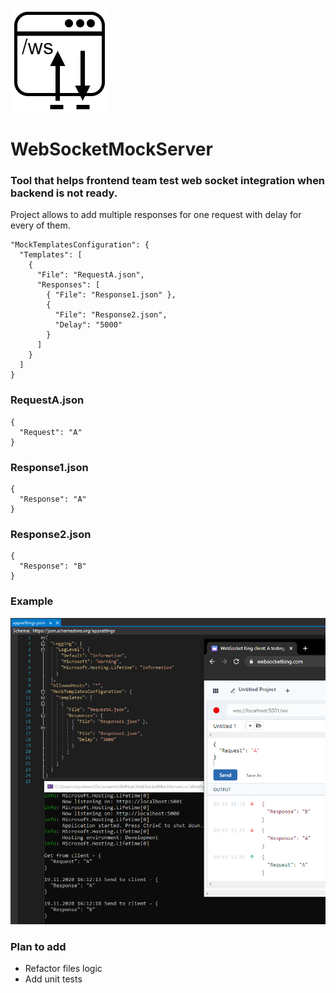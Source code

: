 ![WebSocketMockServer](logo.PNG)
# WebSocketMockServer

### Tool that helps frontend team test web socket integration when backend is not ready.

Project allows to add multiple responses for one request with delay for every of them.

```
"MockTemplatesConfiguration": {
  "Templates": [
    {
      "File": "RequestA.json",
      "Responses": [
        { "File": "Response1.json" },
        {
          "File": "Response2.json",
          "Delay": "5000"
        }
      ]
    }
  ]
}
```

### RequestA.json

```
{
  "Request": "A"
}
```

### Response1.json

```
{
  "Response": "A"
}
```

### Response2.json

```
{
  "Response": "B"
}
```

### Example

![example image](ExampleImage.PNG)

### Plan to add
* Refactor files logic
* Add unit tests
